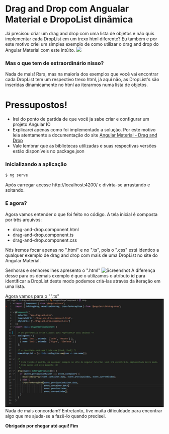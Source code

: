 # Drag and Drop com Angualar Material e DropoList dinâmica
Já precisou criar um drag and drop com uma lista de objetos e não quis implementar cada DropList em um trexo html diferente?
Eu também e por este motivo criei um simples exemplo de como utilizar o drag and drop do Angular Material com este intúito.
![](https://server/group/jobs/raw/master/doc/drag-and-drop.gif)

### Mas o que tem de extraordinário nisso?
Nada de mais! Rsrs, mas na maioría dos exemplos que você vai encontrar cada DropList tem um respectivo trexo html, já aqui não, as DropList's são inseridas dinamicamente no html ao iterarmos numa lista de objetos.

# Pressupostos!
  - Irei do ponto de partida de que você ja sabe criar e configurar um projeto Angular IO
  - Explicarei apenas como foi implementado a solução. Por este motivo leia atentamente a documentação do site [Angular Material - Drag and Drop](https://material.angular.io/cdk/drag-drop/overview)
  - Vale lembrar que as bibliotecas utilizadas e suas respectivas versões estão disponíveis no package.json

### Inicializando a aplicação 
```sh
$ ng serve
```
Após carregar acesse http://localhost:4200/ e divirta-se arrastando e soltando.

### E agora?
Agora vamos entender o que foi feito no código.
A tela inicial é composta por três arquivos:
 - drag-and-drop.component.html
 - drag-and-drop.component.ts
 - drag-and-drop.component.css
 
Nós iremos focar apenas no ".html" e no ".ts", pois o ".css" está identico a qualquer exemplo de drag and drop com mais de uma DropList no site do Angular Material.

Senhoras e senhores lhes apresento o ".html"
![Screenshot](https://server/group/jobs/raw/master/doc/drag-and-drop.html.jpg)
A diferença desse para os demais exemplo é que o utilizamos o atributo id para identificar a DropList deste modo podemos criá-las através da iteração em uma lista.

Agora vamos para o "".ts"
![Screenshot](doc/drag-and-drop.ts.jpg)
Nada de mais concordam? Entretanto, tive muita dificuldade para encontrar algo que me ajuda-se a fazê-lo quando precisei.

**Obrigado por chegar até aqui! Fim**
